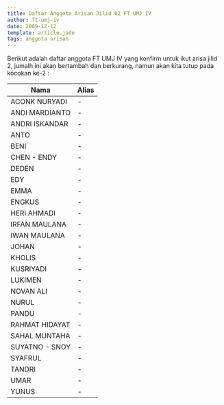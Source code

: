 ```yaml
---
title: Daftar Anggota Arisan Jilid 02 FT UMJ IV
author: ft-umj-iv
date: 2009-12-12
template: article.jade
tags: anggota arisan
---
```


Berikut adalah daftar anggota FT UMJ IV yang konfirm untuk ikut arisa jilid 2, jumalh ini akan bertambah dan berkurang, namun akan kita tutup pada kocokan ke-2 :

<span class="more"></span>

|Nama						| Alias 					|
|--------------------------	|--------------------------	|
| ACONK NURYADI 			|	- |
| ANDI MARDIANTO 			|	- |
| ANDRI ISKANDAR 			|	- |
| ANTO 						|	- |
| BENI 						|	- |
| CHEN - ENDY 				|	- |
| DEDEN 					|	- |
| EDY 						|	- |
| EMMA 						|	- |
| ENGKUS 					|	- |
| HERI AHMADI 				|	- |
| IRFAN MAULANA 			|	- |
| IWAN MAULANA 				|	- |
| JOHAN 					|	- |
| KHOLIS 					|	- |
| KUSRIYADI 				|	- |
| LUKIMEN 					|	- |
| NOVAN ALI 				|	- |
| NURUL				 		|	- |
| PANDU 					|	- |
| RAHMAT HIDAYAT 			|	- |
| SAHAL MUNTAHA 			|	- |
| SUYATNO - SNOY 			|	- |
| SYAFRUL 					|	- |
| TANDRI 					|	- |
| UMAR 						|	- |
| YUNUS 					|	- |
